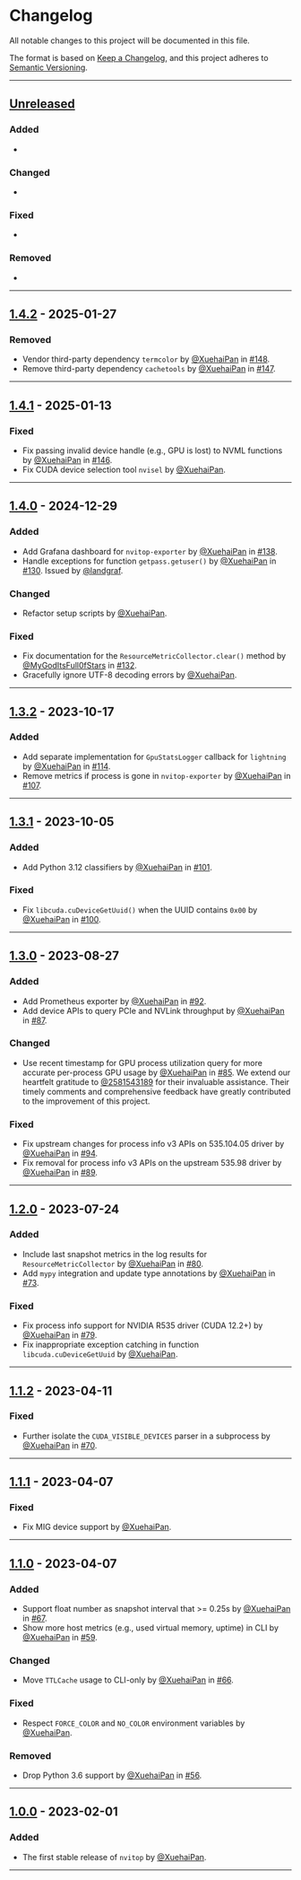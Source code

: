 # Changelog

<!-- markdownlint-disable no-duplicate-header -->

All notable changes to this project will be documented in this file.

The format is based on [Keep a Changelog](https://keepachangelog.com/en/1.0.0/),
and this project adheres to [Semantic Versioning](https://semver.org/spec/v2.0.0.html).

------

## [Unreleased]

### Added

-

### Changed

-

### Fixed

-

### Removed

-

------

## [1.4.2] - 2025-01-27

### Removed

- Vendor third-party dependency `termcolor` by [@XuehaiPan](https://github.com/XuehaiPan) in [#148](https://github.com/XuehaiPan/nvitop/pull/148).
- Remove third-party dependency `cachetools` by [@XuehaiPan](https://github.com/XuehaiPan) in [#147](https://github.com/XuehaiPan/nvitop/pull/147).

------

## [1.4.1] - 2025-01-13

### Fixed

- Fix passing invalid device handle (e.g., GPU is lost) to NVML functions by [@XuehaiPan](https://github.com/XuehaiPan) in [#146](https://github.com/XuehaiPan/nvitop/pull/146).
- Fix CUDA device selection tool `nvisel` by [@XuehaiPan](https://github.com/XuehaiPan).

------

## [1.4.0] - 2024-12-29

### Added

- Add Grafana dashboard for `nvitop-exporter` by [@XuehaiPan](https://github.com/XuehaiPan) in [#138](https://github.com/XuehaiPan/nvitop/pull/138).
- Handle exceptions for function `getpass.getuser()` by [@XuehaiPan](https://github.com/XuehaiPan) in [#130](https://github.com/XuehaiPan/nvitop/pull/130). Issued by [@landgraf](https://github.com/landgraf).

### Changed

- Refactor setup scripts by [@XuehaiPan](https://github.com/XuehaiPan).

### Fixed

- Fix documentation for the `ResourceMetricCollector.clear()` method by [@MyGodItsFull0fStars](https://github.com/MyGodItsFull0fStars) in [#132](https://github.com/XuehaiPan/nvitop/pull/132).
- Gracefully ignore UTF-8 decoding errors by [@XuehaiPan](https://github.com/XuehaiPan).

------

## [1.3.2] - 2023-10-17

### Added

- Add separate implementation for `GpuStatsLogger` callback for `lightning` by [@XuehaiPan](https://github.com/XuehaiPan) in [#114](https://github.com/XuehaiPan/nvitop/pull/114).
- Remove metrics if process is gone in `nvitop-exporter` by [@XuehaiPan](https://github.com/XuehaiPan) in [#107](https://github.com/XuehaiPan/nvitop/pull/107).

------

## [1.3.1] - 2023-10-05

### Added

- Add Python 3.12 classifiers by [@XuehaiPan](https://github.com/XuehaiPan) in [#101](https://github.com/XuehaiPan/nvitop/pull/101).

### Fixed

- Fix `libcuda.cuDeviceGetUuid()` when the UUID contains `0x00` by [@XuehaiPan](https://github.com/XuehaiPan) in [#100](https://github.com/XuehaiPan/nvitop/pull/100).

------

## [1.3.0] - 2023-08-27

### Added

- Add Prometheus exporter by [@XuehaiPan](https://github.com/XuehaiPan) in [#92](https://github.com/XuehaiPan/nvitop/pull/92).
- Add device APIs to query PCIe and NVLink throughput by [@XuehaiPan](https://github.com/XuehaiPan) in [#87](https://github.com/XuehaiPan/nvitop/pull/87).

### Changed

- Use recent timestamp for GPU process utilization query for more accurate per-process GPU usage by [@XuehaiPan](https://github.com/XuehaiPan) in [#85](https://github.com/XuehaiPan/nvitop/pull/85). We extend our heartfelt gratitude to [@2581543189](https://github.com/2581543189) for their invaluable assistance. Their timely comments and comprehensive feedback have greatly contributed to the improvement of this project.

### Fixed

- Fix upstream changes for process info v3 APIs on 535.104.05 driver by [@XuehaiPan](https://github.com/XuehaiPan) in [#94](https://github.com/XuehaiPan/nvitop/pull/94).
- Fix removal for process info v3 APIs on the upstream 535.98 driver by [@XuehaiPan](https://github.com/XuehaiPan) in [#89](https://github.com/XuehaiPan/nvitop/pull/89).

------

## [1.2.0] - 2023-07-24

### Added

- Include last snapshot metrics in the log results for `ResourceMetricCollector` by [@XuehaiPan](https://github.com/XuehaiPan) in [#80](https://github.com/XuehaiPan/nvitop/pull/80).
- Add `mypy` integration and update type annotations by [@XuehaiPan](https://github.com/XuehaiPan) in [#73](https://github.com/XuehaiPan/nvitop/pull/73).

### Fixed

- Fix process info support for NVIDIA R535 driver (CUDA 12.2+) by [@XuehaiPan](https://github.com/XuehaiPan) in [#79](https://github.com/XuehaiPan/nvitop/pull/79).
- Fix inappropriate exception catching in function `libcuda.cuDeviceGetUuid` by [@XuehaiPan](https://github.com/XuehaiPan).

------

## [1.1.2] - 2023-04-11

### Fixed

- Further isolate the `CUDA_VISIBLE_DEVICES` parser in a subprocess by [@XuehaiPan](https://github.com/XuehaiPan) in [#70](https://github.com/XuehaiPan/nvitop/pull/70).

------

## [1.1.1] - 2023-04-07

### Fixed

- Fix MIG device support by [@XuehaiPan](https://github.com/XuehaiPan).

------

## [1.1.0] - 2023-04-07

### Added

- Support float number as snapshot interval that >= 0.25s by [@XuehaiPan](https://github.com/XuehaiPan) in [#67](https://github.com/XuehaiPan/nvitop/pull/67).
- Show more host metrics (e.g., used virtual memory, uptime) in CLI by [@XuehaiPan](https://github.com/XuehaiPan) in [#59](https://github.com/XuehaiPan/nvitop/pull/59).

### Changed

- Move `TTLCache` usage to CLI-only by [@XuehaiPan](https://github.com/XuehaiPan) in [#66](https://github.com/XuehaiPan/nvitop/pull/66).

### Fixed

- Respect `FORCE_COLOR` and `NO_COLOR` environment variables by [@XuehaiPan](https://github.com/XuehaiPan).

### Removed

- Drop Python 3.6 support by [@XuehaiPan](https://github.com/XuehaiPan) in [#56](https://github.com/XuehaiPan/nvitop/pull/56).

------

## [1.0.0] - 2023-02-01

### Added

- The first stable release of `nvitop` by [@XuehaiPan](https://github.com/XuehaiPan).

------

[Unreleased]: https://github.com/XuehaiPan/nvitop/compare/v1.4.2...HEAD
[1.4.2]: https://github.com/XuehaiPan/nvitop/releases/tag/v1.4.2
[1.4.1]: https://github.com/XuehaiPan/nvitop/releases/tag/v1.4.1
[1.4.0]: https://github.com/XuehaiPan/nvitop/releases/tag/v1.4.0
[1.3.2]: https://github.com/XuehaiPan/nvitop/releases/tag/v1.3.2
[1.3.1]: https://github.com/XuehaiPan/nvitop/releases/tag/v1.3.1
[1.3.0]: https://github.com/XuehaiPan/nvitop/releases/tag/v1.3.0
[1.2.0]: https://github.com/XuehaiPan/nvitop/releases/tag/v1.2.0
[1.1.2]: https://github.com/XuehaiPan/nvitop/releases/tag/v1.1.2
[1.1.1]: https://github.com/XuehaiPan/nvitop/releases/tag/v1.1.1
[1.1.0]: https://github.com/XuehaiPan/nvitop/releases/tag/v1.1.0
[1.0.0]: https://github.com/XuehaiPan/nvitop/releases/tag/v1.0.0
